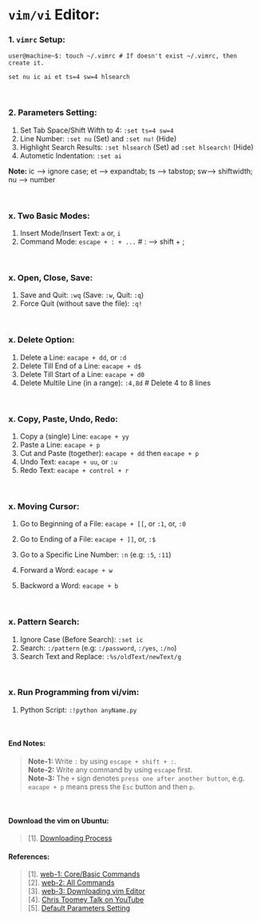 # `vim/vi` Editor:

### 1. `vimrc` Setup:
```
user@machine~$: touch ~/.vimrc # If doesn't exist ~/.vimrc, then create it.
```
```
set nu ic ai et ts=4 sw=4 hlsearch
```
&nbsp;

### 2. Parameters Setting:
1. Set Tab Space/Shift Wifth to 4: `:set ts=4 sw=4`
1. Line Number: `:set nu` (Set) and `:set nu!` (Hide)
1. Highlight Search Results: `:set hlsearch` (Set) ad `:set hlsearch!` (Hide)
1. Autometic Indentation: `:set ai`

**Note:** ic --> ignore case; et --> expandtab; ts --> tabstop; sw--> shiftwidth; nu --> number

&nbsp;



### x. Two Basic Modes:
1. Insert Mode/Insert Text: `a` or, `i`
1. Command Mode: `escape + : + ...`   # : --> shift + ;
 
&nbsp;

### x. Open, Close, Save:
1. Save and Quit: `:wq` (Save: `:w`, Quit: `:q`)
1. Force Quit (without save the file): `:q!`


&nbsp;

### x. Delete Option:
1. Delete a Line: `eacape + dd`, or `:d`
1. Delete Till End of a Line: `eacape + d$`
1. Delete Till Start of a Line: `eacape + d0`
1. Delete Multile Line (in a range): `:4,8d` # Delete 4 to 8 lines

&nbsp;

### x. Copy, Paste, Undo, Redo:
1. Copy a (single) Line: `eacape + yy`
1. Paste a Line: `eacape + p`
2. Cut and Paste (together): `eacape + dd` then `eacape + p`
3. Undo Text: `eacape + uu`, or `:u`
4. Redo Text: `eacape + control + r`

&nbsp;

### x. Moving Cursor:
1. Go to Beginning of a File: `eacape + [[`, or `:1`, or, `:0`
1. Go to Ending of a File: `eacape + ]]`, or, `:$`
1. Go to a Specific Line Number: `:n` (e.g: `:5`, `:11`)

1. Forward a Word: `eacape + w`
1. Backword a Word: `eacape + b`

&nbsp;

### x. Pattern Search:
1. Ignore Case (Before Search): `:set ic`
1. Search: `:/pattern` (e.g: `:/password`, `:/yes`, `:/no`)
1. Search Text and Replace: `:%s/oldText/newText/g`

&nbsp;

### x. Run Programming from vi/vim:
1. Python Script: `:!python anyName.py`

&nbsp;

#### End Notes:
> **Note-1:** Write `:` by using `escape + shift + :`. <br/>
> **Note-2:** Write any command by using `escape` first. <br/>
> **Note-3:** The `+` sign denotes `press one after another button`, e.g. `eacape + p` means press the `Esc` button and then `p`. <br/>

&nbsp;

#### Download the vim on Ubuntu:
> [1]. [Downloading Process](https://itsfoss.com/vim-8-release-install/)

#### References:
> [1]. [web-1: Core/Basic Commands](https://linuxhandbook.com/basic-vim-commands/) <br/>
> [2]. [web-2: All Commands](https://www.keycdn.com/blog/vim-commands) <br/>
> [3]. [web-3: Downloading vim Editor](https://phoenixnap.com/kb/how-to-install-vim-ubuntu) <br/>
> [4]. [Chris Toomey Talk on YouTube](https://www.youtube.com/watch?v=wlR5gYd6um0) <br/>
> [5]. [Default Parameters Setting](https://askubuntu.com/questions/264258/changing-vim-editor-settings) <br/>
